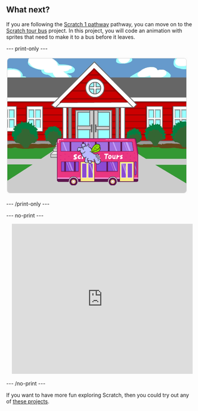 ## What next?

If you are following the [Scratch 1 pathway](https://projects.raspberrypi.org/en/raspberrypi/scratch-intro) pathway, you can move on to the [Scratch tour bus](https://projects.raspberrypi.org/en/projects/scratch-tour-bus) project. In this project, you will code an animation with sprites that need to make it to a bus before it leaves.

--- print-only ---

![Scratch tour bus screenshot showing characters and a bus](images/scratch-tour-bus.png)

--- /print-only ---

--- no-print ---

<div class="scratch-preview" style="margin-left: 15px;">
  <iframe allowtransparency="true" width="485" height="402" src="https://scratch.mit.edu/projects/embed/486719199/?autostart=false" frameborder="0"></iframe>
</div>

--- /no-print ---

If you want to have more fun exploring Scratch, then you could try out any of [these projects](https://projects.raspberrypi.org/en/projects?software%5B%5D=scratch&curriculum%5B%5D=%201).
